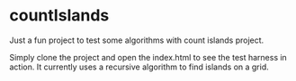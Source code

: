 # countIslands
Just a fun project to test some algorithms with count islands project.

Simply clone the project and open the index.html to see the test harness in action.
It currently uses a recursive algorithm to find islands on a grid.
